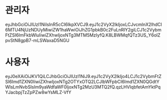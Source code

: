 
# 관리자
eyJhbGciOiJIUzI1NiIsInR5cCI6IkpXVCJ9.eyJ1c2VyX2lkIjoxLCJvcmlnX2lhdCI6MTU4NjUzNDUyMiwiZW1haWwiOiJhZG1pbkB0c2FuLnRlY2giLCJ1c2VybmFtZSI6ImFkbWluIiwiZXhwIjoxNTg3MTM5MzIyfQ.K8LBWMqfQTz3US_Y6olZpvStN8gpB7-mLSWaxaD5NGU


# 사용자
eyJ0eXAiOiJKV1QiLCJhbGciOiJIUzI1NiJ9.eyJ1c2VyX2lkIjo4LCJ1c2VybmFtZSI6Imd1ZXN0IiwiZXhwIjoxNTg2OTYxOTQ2LCJlbWFpbCI6Imd1ZXN0QGdtYWlsLmNvbSIsIm9yaWdfaWF0IjoxNTg2MzU3MTQ2fQ.qzLHVIqbfetAmYktPqYJacbpjTzZpPZw8wYsMLZ-VfY